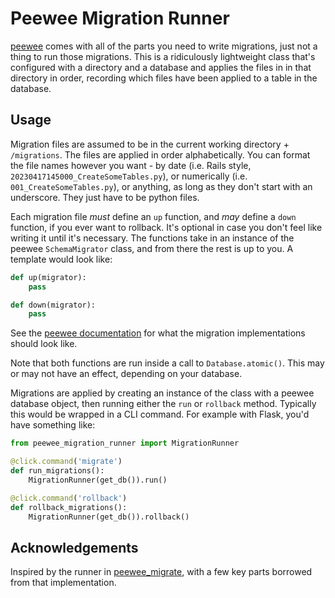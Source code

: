 # Peewee Migration Runner

[peewee](https://github.com/coleifer/peewee) comes with all of the parts you need to write migrations, just not a thing to run those migrations. This is a ridiculously lightweight class that's configured with a directory and a database and applies the files in in that directory in order, recording which files have been applied to a table in the database.

## Usage

Migration files are assumed to be in the current working directory + `/migrations`. The files are applied in order alphabetically. You can format the file names however you want - by date (i.e. Rails style, `20230417145000_CreateSomeTables.py`), or numerically (i.e. `001_CreateSomeTables.py`), or anything, as long as they don't start with an underscore. They just have to be python files.

Each migration file _must_ define an `up` function, and _may_ define a `down` function, if you ever want to rollback. It's optional in case you don't feel like writing it until it's necessary. The functions take in an instance of the peewee `SchemaMigrator` class, and from there the rest is up to you. A template would look like:

```python
def up(migrator):
    pass

def down(migrator):
    pass
```

See the [peewee documentation](https://docs.peewee-orm.com/en/latest/peewee/playhouse.html#migrate) for what the migration implementations should look like.

Note that both functions are run inside a call to `Database.atomic()`. This may or may not have an effect, depending on your database.

Migrations are applied by creating an instance of the class with a peewee database object, then running either the `run` or `rollback` method. Typically this would be wrapped in a CLI command. For example with Flask, you'd have something like:

```python
from peewee_migration_runner import MigrationRunner

@click.command('migrate')
def run_migrations():
    MigrationRunner(get_db()).run()

@click.command('rollback')
def rollback_migrations():
    MigrationRunner(get_db()).rollback()
```

## Acknowledgements

Inspired by the runner in [peewee_migrate](https://github.com/klen/peewee_migrate), with a few key parts borrowed from that implementation.
